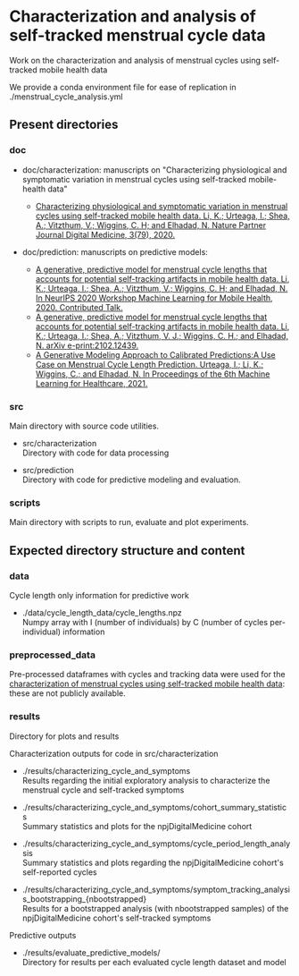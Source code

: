 # Characterization and analysis of self-tracked menstrual cycle data

Work on the characterization and analysis of menstrual cycles using self-tracked mobile health data

We provide a conda environment file for ease of replication in ./menstrual_cycle_analysis.yml

## Present directories

### doc

- doc/characterization: manuscripts on "Characterizing physiological and symptomatic variation in menstrual cycles using self-tracked mobile-health data"
    - [Characterizing physiological and symptomatic variation in menstrual cycles using self-tracked mobile health data. Li, K.; Urteaga, I.; Shea, A.; Vitzthum, V.; Wiggins, C. H; and Elhadad, N. Nature Partner Journal Digital Medicine, 3(79), 2020.](https://www.nature.com/articles/s41746-020-0269-8)

- doc/prediction: manuscripts on predictive models:
    - [A generative, predictive model for menstrual cycle lengths that accounts for potential self-tracking artifacts in mobile health data. Li, K.; Urteaga, I.; Shea, A.; Vitzthum, V.; Wiggins, C. H; and Elhadad, N. In NeurIPS 2020 Workshop Machine Learning for Mobile Health, 2020. Contributed Talk.](https://sites.google.com/view/ml4mobilehealth-neurips-2020/home#h.kx5rlc27ssyh)
    - [A generative, predictive model for menstrual cycle lengths that accounts for potential self-tracking artifacts in mobile health data. Li, K.; Urteaga, I.; Shea, A.; Vitzthum, V. J.; Wiggins, C. H.; and Elhadad, N. arXiv e-print:2102.12439.](https://arxiv.org/abs/2102.12439)
    - [A Generative Modeling Approach to Calibrated Predictions:A Use Case on Menstrual Cycle Length Prediction. Urteaga, I.; Li, K.; Wiggins, C.; and Elhadad, N. In Proceedings of the 6th Machine Learning for Healthcare, 2021.](https://www.mlforhc.org/accepted-papers-1)

### src

Main directory with source code utilities.

- src/characterization  
    Directory with code for data processing

- src/prediction  
    Directory with code for predictive modeling and evaluation.

### scripts

Main directory with scripts to run, evaluate and plot experiments.

## Expected directory structure and content

### data

Cycle length only information for predictive work
- ./data/cycle_length_data/cycle_lengths.npz  
        Numpy array with I (number of individuals) by C (number of cycles per-individual) information
     
### preprocessed_data

Pre-processed dataframes with cycles and tracking data were used for the [characterization of menstrual cycles using self-tracked mobile health data](https://www.nature.com/articles/s41746-020-0269-8): these are not publicly available.

### results

Directory for plots and results

Characterization outputs for code in src/characterization

- ./results/characterizing_cycle_and_symptoms  
    Results regarding the initial exploratory analysis to characterize the menstrual cycle and self-tracked symptoms
    
- ./results/characterizing_cycle_and_symptoms/cohort_summary_statistics  
        Summary statistics and plots for the npjDigitalMedicine cohort

- ./results/characterizing_cycle_and_symptoms/cycle_period_length_analysis  
        Summary statistics and plots regarding the npjDigitalMedicine cohort's self-reported cycles

- ./results/characterizing_cycle_and_symptoms/symptom_tracking_analysis_bootstrapping_{nbootstrapped}  
        Results for a bootstrapped analysis (with nbootstrapped samples) of the npjDigitalMedicine cohort's self-tracked symptoms 
        
Predictive outputs

- ./results/evaluate_predictive_models/  
        Directory for results per each evaluated cycle length dataset and model
